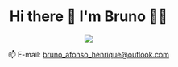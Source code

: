 <h1 align="center"> Hi there 👋 I'm Bruno 👨‍💻</h1>

<p align = 'center'>
    <a href="https://www.linkedin.com/in/bruno-afonso-henrique/">
    <img src="https://img.shields.io/badge/linkedin-%230077B5.svg?&style=for-the-badge&logo=linkedin&logoColor=white" /></a>
</p>

<p align='center'>
  📫 E-mail: <a href='mailto:bruno_afonso_henrique@outlook.com'>bruno_afonso_henrique@outlook.com</a>
</p>
